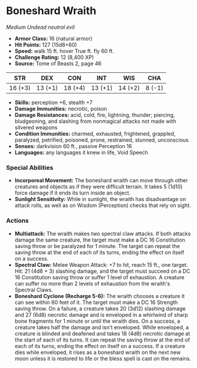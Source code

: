 # Boneshard Wraith

*Medium* *Undead* *neutral evil*

- **Armor Class:** 16 (natural armor)
- **Hit Points:** 127 (15d8+60)
- **Speed:** walk 15 ft. hover True ft. fly 60 ft.
- **Challenge Rating:** 12 (8,400 XP)
- **Source:** Tome of Beasts 2, page 46

| STR | DEX | CON | INT | WIS | CHA |
| --- | --- | --- | --- | --- | --- |
| 16 (+3) | 13 (+1) | 18 (+4) | 13 (+1) | 14 (+2) | 8 (-1) |

- **Skills:** perception +6, stealth +7
- **Damage Immunities:** necrotic, poison
- **Damage Resistances:** acid, cold, fire, lightning, thunder; piercing, bludgeoning, and slashing from nonmagical attacks not made with silvered weapons
- **Condition Immunities:** charmed, exhausted, frightened, grappled, paralyzed, petrified, poisoned, prone, restrained, stunned, unconscious
- **Senses:** darkvision 60 ft., passive Perception 16
- **Languages:** any languages it knew in life, Void Speech

### Special Abilities

- **Incorporeal Movement:** The boneshard wraith can move through other creatures and objects as if they were difficult terrain. It takes 5 (1d10) force damage if it ends its turn inside an object.
- **Sunlight Sensitivity:** While in sunlight, the wraith has disadvantage on attack rolls, as well as on Wisdom (Perception) checks that rely on sight.

### Actions

- **Multiattack:** The wraith makes two spectral claw attacks. If both attacks damage the same creature, the target must make a DC 16 Constitution saving throw or be paralyzed for 1 minute. The target can repeat the saving throw at the end of each of its turns, ending the effect on itself on a success.
- **Spectral Claw:** Melee Weapon Attack: +7 to hit, reach 15 ft., one target. Hit: 21 (4d8 + 3) slashing damage, and the target must succeed on a DC 16 Constitution saving throw or suffer 1 level of exhaustion. A creature can suffer no more than 2 levels of exhaustion from the wraith's Spectral Claws.
- **Boneshard Cyclone (Recharge 5-6):** The wraith chooses a creature it can see within 60 feet of it. The target must make a DC 16 Strength saving throw. On a failure, a creature takes 20 (3d12) slashing damage and 27 (6d8) necrotic damage and is enveloped in a whirlwind of sharp bone fragments for 1 minute or until the wraith dies. On a success, a creature takes half the damage and isn't enveloped. While enveloped, a creature is blinded and deafened and takes 18 (4d8) necrotic damage at the start of each of its turns. It can repeat the saving throw at the end of each of its turns, ending the effect on itself on a success. If a creature dies while enveloped, it rises as a boneshard wraith on the next new moon unless it is restored to life or the bless spell is cast on the remains.


